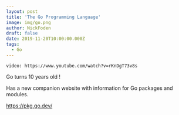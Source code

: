 ```yaml
---
layout: post
title: 'The Go Programming Language'
image: img/go.png
author: NickFoden
draft: false
date: 2019-11-20T10:00:00.000Z
tags:
  - Go
---
```


`video: https://www.youtube.com/watch?v=rKnDgT73v8s`

Go turns 10 years old !

Has a new companion website with information for Go packages and modules.

https://pkg.go.dev/
